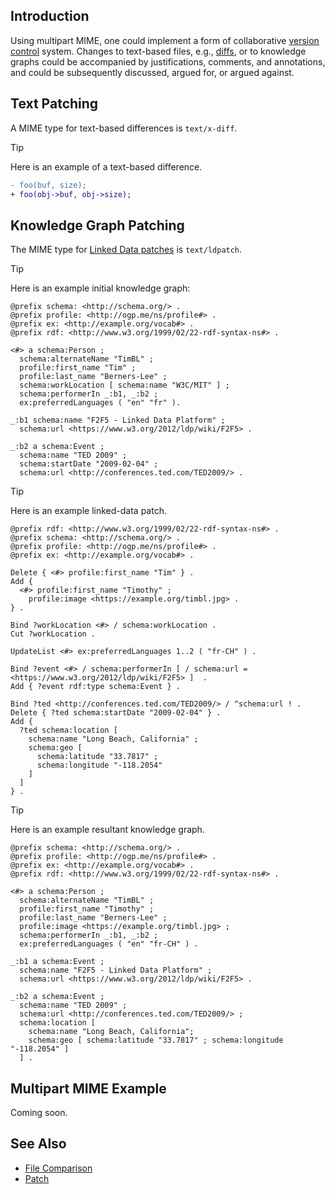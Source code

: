## Introduction

Using multipart MIME, one could implement a form of collaborative [version control](https://en.wikipedia.org/wiki/Version_control) system. Changes to text-based files, e.g., [diffs](https://en.wikipedia.org/wiki/Diff), or to knowledge graphs could be accompanied by justifications, comments, and annotations, and could be subsequently discussed, argued for, or argued against.

## Text Patching

A MIME type for text-based differences is `text/x-diff`.

> [!TIP]
> Here is an example of a text-based difference.
> ```diff
> - foo(buf, size);
> + foo(obj->buf, obj->size);
> ```

## Knowledge Graph Patching

The MIME type for [Linked Data patches](https://www.w3.org/TR/ldpatch/) is `text/ldpatch`.

> [!TIP]
> Here is an example initial knowledge graph:
> ```turtle
> @prefix schema: <http://schema.org/> .
> @prefix profile: <http://ogp.me/ns/profile#> .
> @prefix ex: <http://example.org/vocab#> .
> @prefix rdf: <http://www.w3.org/1999/02/22-rdf-syntax-ns#> .
> 
> <#> a schema:Person ;
>   schema:alternateName "TimBL" ;
>   profile:first_name "Tim" ;
>   profile:last_name "Berners-Lee" ;
>   schema:workLocation [ schema:name "W3C/MIT" ] ;
>   schema:performerIn _:b1, _:b2 ;
>   ex:preferredLanguages ( "en" "fr" ).
> 
> _:b1 schema:name "F2F5 - Linked Data Platform" ;
>   schema:url <https://www.w3.org/2012/ldp/wiki/F2F5> .
> 
> _:b2 a schema:Event ;
>   schema:name "TED 2009" ;
>   schema:startDate "2009-02-04" ;
>   schema:url <http://conferences.ted.com/TED2009/> .
> ```

> [!TIP]
> Here is an example linked-data patch.
> ```turtle
> @prefix rdf: <http://www.w3.org/1999/02/22-rdf-syntax-ns#> .
> @prefix schema: <http://schema.org/> .
> @prefix profile: <http://ogp.me/ns/profile#> .
> @prefix ex: <http://example.org/vocab#> .
> 
> Delete { <#> profile:first_name "Tim" } .
> Add {
>   <#> profile:first_name "Timothy" ;
>     profile:image <https://example.org/timbl.jpg> .
> } .
> 
> Bind ?workLocation <#> / schema:workLocation .
> Cut ?workLocation .
> 
> UpdateList <#> ex:preferredLanguages 1..2 ( "fr-CH" ) .
> 
> Bind ?event <#> / schema:performerIn [ / schema:url = <https://www.w3.org/2012/ldp/wiki/F2F5> ]  .
> Add { ?event rdf:type schema:Event } .
> 
> Bind ?ted <http://conferences.ted.com/TED2009/> / ^schema:url ! .
> Delete { ?ted schema:startDate "2009-02-04" } .
> Add {
>   ?ted schema:location [
>     schema:name "Long Beach, California" ;
>     schema:geo [
>       schema:latitude "33.7817" ;
>       schema:longitude "-118.2054"
>     ]
>   ]
> } .
> ```

> [!TIP]
> Here is an example resultant knowledge graph.
> ```turtle
> @prefix schema: <http://schema.org/> .
> @prefix profile: <http://ogp.me/ns/profile#> .
> @prefix ex: <http://example.org/vocab#> .
> @prefix rdf: <http://www.w3.org/1999/02/22-rdf-syntax-ns#> .
> 
> <#> a schema:Person ;
>   schema:alternateName "TimBL" ;
>   profile:first_name "Timothy" ;
>   profile:last_name "Berners-Lee" ;
>   profile:image <https://example.org/timbl.jpg> ;
>   schema:performerIn _:b1, _:b2 ;
>   ex:preferredLanguages ( "en" "fr-CH" ) .
> 
> _:b1 a schema:Event ;
>   schema:name "F2F5 - Linked Data Platform" ;
>   schema:url <https://www.w3.org/2012/ldp/wiki/F2F5> .
> 
> _:b2 a schema:Event ;
>   schema:name "TED 2009" ;
>   schema:url <http://conferences.ted.com/TED2009/> ;
>   schema:location [
>     schema:name "Long Beach, California";
>     schema:geo [ schema:latitude "33.7817" ; schema:longitude "-118.2054" ]
>   ] .
> ```

## Multipart MIME Example

Coming soon.

## See Also

* [File Comparison](https://en.wikipedia.org/wiki/File_comparison)
* [Patch](https://en.wikipedia.org/wiki/Patch_(computing))
